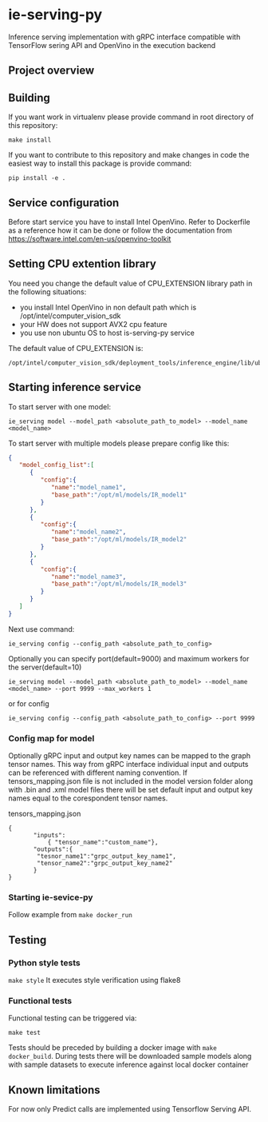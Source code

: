 # ie-serving-py
Inference serving implementation with gRPC interface compatible with TensorFlow sering API and OpenVino in the 
execution backend


## Project overview


## Building
If you want work in virtualenv please provide command in root directory of this repository:
```
make install
```

If you want to contribute to this repository and make changes in code the easiest way to install this package is provide command: 
```
pip install -e .
```

## Service configuration
Before start service you have to install Intel OpenVino. Refer to Dockerfile as a reference how it can be done 
or follow the documentation from https://software.intel.com/en-us/openvino-toolkit


## Setting CPU extention library

You need you change the default value of CPU_EXTENSION library path in the following situations:
* you install Intel OpenVino in non default path which is /opt/intel/computer_vision_sdk
* your HW does not support AVX2 cpu feature 
* you use non ubuntu OS to host is-serving-py service

The default value of CPU_EXTENSION is:
```
/opt/intel/computer_vision_sdk/deployment_tools/inference_engine/lib/ubuntu_16.04/intel64/libcpu_extension_avx2.so
```

## Starting inference service

To start server with one model:
```
ie_serving model --model_path <absolute_path_to_model> --model_name <model_name>
```

To start server with multiple models please prepare config like this:
```json
{
   "model_config_list":[
      {
         "config":{
            "name":"model_name1",
            "base_path":"/opt/ml/models/IR_model1"
         }
      },
      {
         "config":{
            "name":"model_name2",
            "base_path":"/opt/ml/models/IR_model2"
         }
      },
      {
         "config":{
            "name":"model_name3",
            "base_path":"/opt/ml/models/IR_model3"
         }
      }
   ]
}
```
Next use command:
```
ie_serving config --config_path <absolute_path_to_config>
```

Optionally you can specify port(default=9000) and maximum workers for the server(default=10)
```
ie_serving model --model_path <absolute_path_to_model> --model_name <model_name> --port 9999 --max_workers 1
```
or for config
```
ie_serving config --config_path <absolute_path_to_config> --port 9999
```

### Config map for model
Optionally gRPC input and output key names can be mapped to the graph tensor names. This way from gRPC interface individual 
input and outputs can be referenced with different naming convention.
If tensors_mapping.json file is not included in the model version folder along with .bin and .xml model files there will
be set default input and output key names equal to the corespondent tensor names.


tensors_mapping.json
```
{
       "inputs": 
           { "tensor_name":"custom_name"},
       "outputs":{
        "tesnor_name1":"grpc_output_key_name1",
        "tensor_name2":"grpc_output_key_name2"
       }
}
```



### Starting ie-sevice-py

Follow example from `make docker_run`


## Testing

### Python style tests
`make style`
It executes style verification using flake8


### Functional tests
Functional testing can be triggered via:

`make test`

Tests should be preceded by building a docker image with `make docker_build`. 
During tests there will be downloaded sample models along with sample datasets to 
execute inference against local docker container 


## Known limitations

For now only Predict calls are implemented using Tensorflow Serving API.
